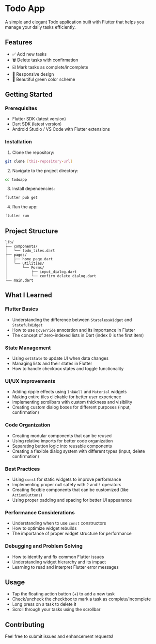 # Todo App

A simple and elegant Todo application built with Flutter that helps you manage your daily tasks efficiently.

## Features

- ✅ Add new tasks
- 🗑️ Delete tasks with confirmation
- ☑️ Mark tasks as complete/incomplete
- 📱 Responsive design
- 🎨 Beautiful green color scheme

## Getting Started

### Prerequisites

- Flutter SDK (latest version)
- Dart SDK (latest version)
- Android Studio / VS Code with Flutter extensions

### Installation

1. Clone the repository:
```bash
git clone [this-repository-url]
```

2. Navigate to the project directory:
```bash
cd todoapp
```

3. Install dependencies:
```bash
flutter pub get
```

4. Run the app:
```bash
flutter run
```

## Project Structure

```
lib/
├── components/
│   └── todo_tiles.dart
├── pages/
│   ├── home_page.dart
│   └── utilities/
│       └── Forms/
│           ├── input_dialog.dart
│           └── confirm_delete_dialog.dart
└── main.dart
```
## What I Learned

### Flutter Basics
- Understanding the difference between `StatelessWidget` and `StatefulWidget`
- How to use `@override` annotation and its importance in Flutter
- The concept of zero-indexed lists in Dart (index 0 is the first item)


### State Management
- Using `setState` to update UI when data changes
- Managing lists and their states in Flutter
- How to handle checkbox states and toggle functionality

### UI/UX Improvements
- Adding ripple effects using `InkWell` and `Material` widgets
- Making entire tiles clickable for better user experience
- Implementing scrollbars with custom thickness and visibility
- Creating custom dialog boxes for different purposes (input, confirmation)

### Code Organization
- Creating modular components that can be reused
- Using relative imports for better code organization
- Separating button logic into reusable components
- Creating a flexible dialog system with different types (input, delete confirmation)

### Best Practices
- Using `const` for static widgets to improve performance
- Implementing proper null safety with `?` and `!` operators
- Creating flexible components that can be customized (like `ActionButtons`)
- Using proper padding and spacing for better UI appearance


### Performance Considerations
- Understanding when to use `const` constructors
- How to optimize widget rebuilds
- The importance of proper widget structure for performance

### Debugging and Problem Solving
- How to identify and fix common Flutter issues
- Understanding widget hierarchy and its impact
- Learning to read and interpret Flutter error messages

## Usage

- Tap the floating action button (+) to add a new task
- Check/uncheck the checkbox to mark a task as complete/incomplete
- Long press on a task to delete it
- Scroll through your tasks using the scrollbar

## Contributing

Feel free to submit issues and enhancement requests!


